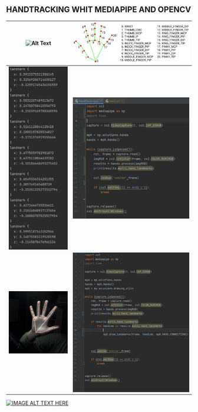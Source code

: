 ## HANDTRACKING WHIT MEDIAPIPE AND OPENCV
| ![Alt Text](https://github.com/facumruiz/HandTracking/blob/main/docs/hand_tracking_3d_android_gpu.gif)   | ![Image Text](https://github.com/facumruiz/HandTracking/blob/main/docs/hand_landmarks.png) |
| :---: | :---: |
| ![Image Text](https://github.com/facumruiz/HandTracking/blob/main/docs/land_marks_results.PNG)  | ![Image Text](https://github.com/facumruiz/HandTracking/blob/main/docs/landsmarks%20code.PNG) |
| ![Image Text](https://github.com/facumruiz/HandTracking/blob/main/docs/landmarksconnectcamera.PNG)  | ![Image Text](https://github.com/facumruiz/HandTracking/blob/main/docs/landmarkscamera.PNG) |

[![IMAGE ALT TEXT HERE](https://garciareboll.com/wp-content/uploads/2019/12/youtube-play-button-logo-computer-icons-youtube-icon-app-logo-png.jpg)](https://www.youtube.com/watch?v=01sAkU_NvOY&ab_channel=freeCodeCamp.org)

